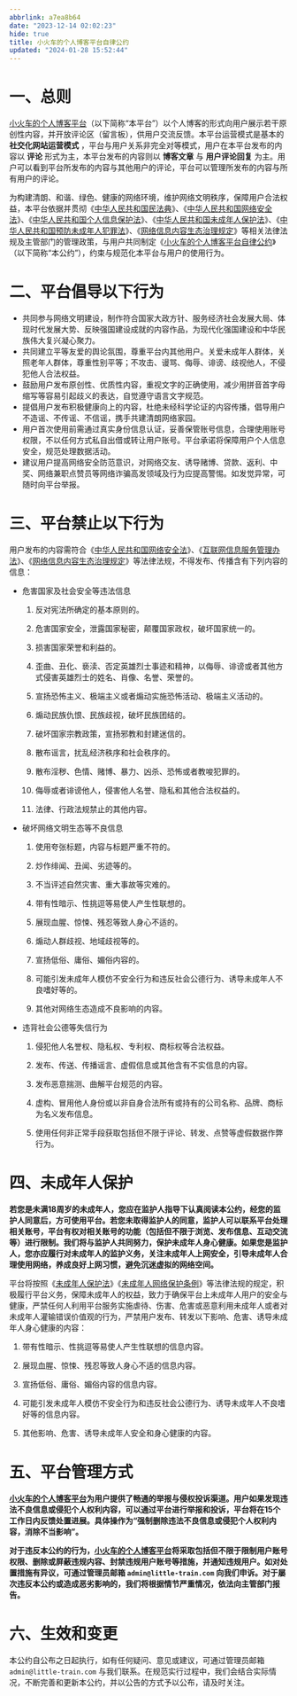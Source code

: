 ```yaml
---
abbrlink: a7ea8b64
date: "2023-12-14 02:02:23"
hide: true
title: 小火车的个人博客平台自律公约
updated: "2024-01-28 15:52:44"
---
```


# 一、总则

[小火车的个人博客平台](https://little-train.com)（以下简称“本平台”）以个人博客的形式向用户展示若干原创性内容，并开放评论区（留言板），供用户交流反馈。本平台运营模式是基本的
**社交化网站运营模式**
，平台与用户关系非完全对等模式，用户在本平台发布的内容以 **评论**
形式为主，本平台发布的内容则以 **博客文章** 与 **用户评论回复**
为主。用户可以看到平台所发布的内容与其他用户的评论，平台可以管理所发布的内容与所有用户的评论。

为构建清朗、和谐、绿色、健康的网络环境，维护网络文明秩序，保障用户合法权益，本平台依据并贯彻《[中华人民共和国民法典](https://www.gov.cn/xinwen/2020-06/01/content_5516649.htm)》、《[中华人民共和国网络安全法](https://www.gov.cn/xinwen/2016-11/07/content_5129723.htm)》、《[中华人民共和国个人信息保护法](https://www.gov.cn/xinwen/2021-08/20/content_5632486.htm)》、《[中华人民共和国未成年人保护法](https://www.gov.cn/xinwen/2020-10/18/content_5552113.htm)》、《[中华人民共和国预防未成年人犯罪法](https://www.gov.cn/xinwen/2020-12/27/content_5573667.htm)》、《[网络信息内容生态治理规定](https://www.gov.cn/zhengce/zhengceku/2020-11/25/content_5564110.htm)》等相关法律法规及主管部门的管理政策，与用户共同制定《[小火车的个人博客平台自律公约](https://little-train.com/posts/a7ea8b64.html)》（以下简称“本公约”），约束与规范化本平台与用户的使用行为。

<!-- more -->

# 二、平台倡导以下行为

- 共同参与网络文明建设，制作符合国家大政方针、服务经济社会发展大局、体现时代发展大势、反映强国建设成就的内容作品，为现代化强国建设和中华民族伟大复兴凝心聚力。
- 共同建立平等友爱的舆论氛围，尊重平台内其他用户。关爱未成年人群体，关照老年人群体，尊重性别平等；不攻击、谩骂、侮辱、诽谤、歧视他人，不侵犯他人合法权益。
- 鼓励用户发布原创性、优质性内容，重视文字的正确使用，减少用拼音首字母缩写等容易引起歧义的表达，自觉遵守语言文字规范。
- 提倡用户发布积极健康向上的内容，杜绝未经科学论证的内容传播，倡导用户不造谣、不传谣、不信谣，携手共建清朗网络家园。
- 用户首次使用前需通过真实身份信息认证，妥善保管账号信息，合理使用账号权限，不以任何方式私自出借或转让用户账号。平台承诺将保障用户个人信息安全，规范处理数据活动。
- 建议用户提高网络安全防范意识，对网络交友、诱导赌博、贷款、返利、中奖、网络兼职点赞员等网络诈骗高发领域及行为应提高警惕。如发觉异常，可随时向平台举报。

# 三、平台禁止以下行为

用户发布的内容需符合《[中华人民共和国网络安全法](https://www.gov.cn/xinwen/2016-11/07/content_5129723.htm)》、《[互联网信息服务管理办法](https://www.gov.cn/gongbao/content/2011/content_1860864.htm)》、《[网络信息内容生态治理规定](https://www.gov.cn/zhengce/zhengceku/2020-11/25/content_5564110.htm)》等法律法规，不得发布、传播含有下列内容的信息：

- 危害国家及社会安全等违法信息

  1.  反对宪法所确定的基本原则的。

  2.  危害国家安全，泄露国家秘密，颠覆国家政权，破坏国家统一的。

  3.  损害国家荣誉和利益的。

  4.  歪曲、丑化、亵渎、否定英雄烈士事迹和精神，以侮辱、诽谤或者其他方式侵害英雄烈士的姓名、肖像、名誉、荣誉的。

  5.  宣扬恐怖主义、极端主义或者煽动实施恐怖活动、极端主义活动的。

  6.  煽动民族仇恨、民族歧视，破坏民族团结的。

  7.  破坏国家宗教政策，宣扬邪教和封建迷信的。

  8.  散布谣言，扰乱经济秩序和社会秩序的。

  9.  散布淫秽、色情、赌博、暴力、凶杀、恐怖或者教唆犯罪的。

  10. 侮辱或者诽谤他人，侵害他人名誉、隐私和其他合法权益的。

  11. 法律、行政法规禁止的其他内容。

- 破坏网络文明生态等不良信息

  1.  使用夸张标题，内容与标题严重不符的。

  2.  炒作绯闻、丑闻、劣迹等的。

  3.  不当评述自然灾害、重大事故等灾难的。

  4.  带有性暗示、性挑逗等易使人产生性联想的。

  5.  展现血腥、惊悚、残忍等致人身心不适的。

  6.  煽动人群歧视、地域歧视等的。

  7.  宣扬低俗、庸俗、媚俗内容的。

  8.  可能引发未成年人模仿不安全行为和违反社会公德行为、诱导未成年人不良嗜好等的。

  9.  其他对网络生态造成不良影响的内容。

- 违背社会公德等失信行为

  1.  侵犯他人名誉权、隐私权、专利权、商标权等合法权益。

  2.  发布、传送、传播谣言、虚假信息或其他含有不实信息的内容。

  3.  发布恶意揣测、曲解平台规范的内容。

  4.  虚构、冒用他人身份或以非自身合法所有或持有的公司名称、品牌、商标为名义发布信息。

  5.  使用任何非正常手段获取包括但不限于评论、转发、点赞等虚假数据作弊行为。

# 四、未成年人保护

**若您是未满18周岁的未成年人，您应在监护人指导下认真阅读本公约，经您的监护人同意后，方可使用平台。若您未取得监护人的同意，监护人可以联系平台处理相关账号，平台有权对相关账号的功能（包括但不限于浏览、发布信息、互动交流等）进行限制。我们将与监护人共同努力，保护未成年人身心健康。如果您是监护人，您亦应履行对未成年人的监护义务，关注未成年人上网安全，引导未成年人合理使用网络，养成良好上网习惯，避免沉迷虚拟的网络空间。**

平台将按照《[未成年人保护法](https://www.gov.cn/xinwen/2020-10/18/content_5552113.htm)》《[未成年人网络保护条例](https://www.gov.cn/zhengce/content/202310/content_6911288.htm)》等法律法规的规定，积极履行平台义务，保障未成年人的权益，致力于确保平台上未成年人用户的安全与健康，严禁任何人利用平台服务实施虐待、伤害、危害或恶意利用未成年人或者对未成年人灌输错误价值观的行为，严禁用户发布、转发以下影响、危害、诱导未成年人身心健康的内容：

1.  带有性暗示、性挑逗等易使人产生性联想的信息内容。

2.  展现血腥、惊悚、残忍等致人身心不适的信息内容。

3.  宣扬低俗、庸俗、媚俗内容的信息内容。

4.  可能引发未成年人模仿不安全行为和违反社会公德行为、诱导未成年人不良嗜好等的信息内容。

5.  其他影响、危害、诱导未成年人安全和身心健康的内容。

# 五、平台管理方式

**[小火车的个人博客平台](https://little-train.com)为用户提供了畅通的举报与侵权投诉渠道。用户如果发现违法不良信息或侵犯个人权利内容，可以通过平台进行举报和投诉，平台将在15个工作日内反馈处置进展。具体操作为“强制删除违法不良信息或侵犯个人权利内容，消除不当影响”。**

**对于违反本公约的行为，[小火车的个人博客平台](https://little-train.com)将采取包括但不限于限制用户账号权限、删除或屏蔽违规内容、封禁违规用户账号等措施，并通知违规用户。如对处置措施有异议，可通过管理员邮箱
`admin@little-train.com`
向我们申诉。对于屡次违反本公约或造成恶劣影响的，我们将根据情节严重情况，依法向主管部门报告。**

# 六、生效和变更

本公约自公布之日起执行，如有任何疑问、意见或建议，可通过管理员邮箱
`admin@little-train.com`
与我们联系。在规范实行过程中，我们会结合实际情况，不断完善和更新本公约，并以公告的方式予以公布，请及时关注。
